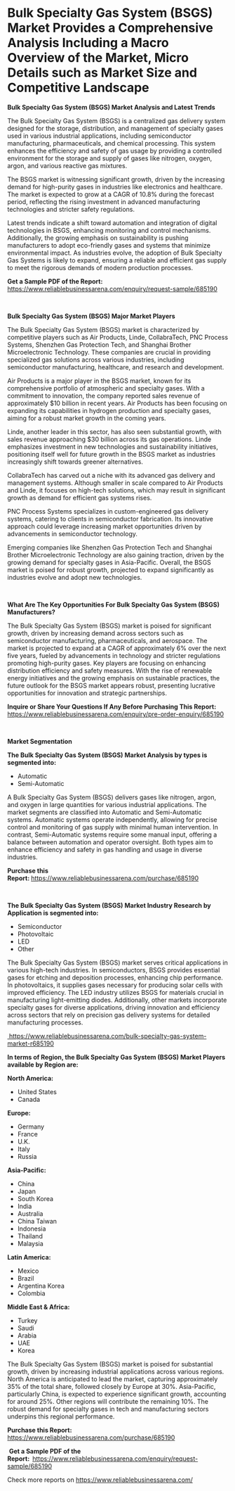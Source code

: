 <p><h1>Bulk Specialty Gas System (BSGS) Market Provides a Comprehensive Analysis Including a Macro Overview of the Market, Micro Details such as Market Size and Competitive Landscape</h1></p><p><strong>Bulk Specialty Gas System (BSGS) Market Analysis and Latest Trends</strong></p>
<p><p>The Bulk Specialty Gas System (BSGS) is a centralized gas delivery system designed for the storage, distribution, and management of specialty gases used in various industrial applications, including semiconductor manufacturing, pharmaceuticals, and chemical processing. This system enhances the efficiency and safety of gas usage by providing a controlled environment for the storage and supply of gases like nitrogen, oxygen, argon, and various reactive gas mixtures.</p><p>The BSGS market is witnessing significant growth, driven by the increasing demand for high-purity gases in industries like electronics and healthcare. The market is expected to grow at a CAGR of 10.8% during the forecast period, reflecting the rising investment in advanced manufacturing technologies and stricter safety regulations.</p><p>Latest trends indicate a shift toward automation and integration of digital technologies in BSGS, enhancing monitoring and control mechanisms. Additionally, the growing emphasis on sustainability is pushing manufacturers to adopt eco-friendly gases and systems that minimize environmental impact. As industries evolve, the adoption of Bulk Specialty Gas Systems is likely to expand, ensuring a reliable and efficient gas supply to meet the rigorous demands of modern production processes.</p></p>
<p><strong>Get a Sample PDF of the Report:&nbsp;</strong> <a href="https://www.reliablebusinessarena.com/enquiry/request-sample/685190?utm_campaign=2488&utm_medium=2&utm_source=Github&utm_content=ia&utm_term=12042025&utm_id=bulk-specialty-gas-system-bsgs">https://www.reliablebusinessarena.com/enquiry/request-sample/685190</a></p>
<p>&nbsp;</p>
<p><strong>Bulk Specialty Gas System (BSGS) Major Market Players</strong></p>
<p><p>The Bulk Specialty Gas System (BSGS) market is characterized by competitive players such as Air Products, Linde, CollabraTech, PNC Process Systems, Shenzhen Gas Protection Tech, and Shanghai Brother Microelectronic Technology. These companies are crucial in providing specialized gas solutions across various industries, including semiconductor manufacturing, healthcare, and research and development.</p><p>Air Products is a major player in the BSGS market, known for its comprehensive portfolio of atmospheric and specialty gases. With a commitment to innovation, the company reported sales revenue of approximately $10 billion in recent years. Air Products has been focusing on expanding its capabilities in hydrogen production and specialty gases, aiming for a robust market growth in the coming years.</p><p>Linde, another leader in this sector, has also seen substantial growth, with sales revenue approaching $30 billion across its gas operations. Linde emphasizes investment in new technologies and sustainability initiatives, positioning itself well for future growth in the BSGS market as industries increasingly shift towards greener alternatives.</p><p>CollabraTech has carved out a niche with its advanced gas delivery and management systems. Although smaller in scale compared to Air Products and Linde, it focuses on high-tech solutions, which may result in significant growth as demand for efficient gas systems rises.</p><p>PNC Process Systems specializes in custom-engineered gas delivery systems, catering to clients in semiconductor fabrication. Its innovative approach could leverage increasing market opportunities driven by advancements in semiconductor technology.</p><p>Emerging companies like Shenzhen Gas Protection Tech and Shanghai Brother Microelectronic Technology are also gaining traction, driven by the growing demand for specialty gases in Asia-Pacific. Overall, the BSGS market is poised for robust growth, projected to expand significantly as industries evolve and adopt new technologies.</p></p>
<p>&nbsp;</p>
<p><strong>What Are The Key Opportunities For Bulk Specialty Gas System (BSGS) Manufacturers?</strong></p>
<p><p>The Bulk Specialty Gas System (BSGS) market is poised for significant growth, driven by increasing demand across sectors such as semiconductor manufacturing, pharmaceuticals, and aerospace. The market is projected to expand at a CAGR of approximately 6% over the next five years, fueled by advancements in technology and stricter regulations promoting high-purity gases. Key players are focusing on enhancing distribution efficiency and safety measures. With the rise of renewable energy initiatives and the growing emphasis on sustainable practices, the future outlook for the BSGS market appears robust, presenting lucrative opportunities for innovation and strategic partnerships.</p></p>
<p><strong>Inquire or Share Your Questions If Any Before Purchasing This Report:</strong> <a href="https://www.reliablebusinessarena.com/enquiry/pre-order-enquiry/685190?utm_campaign=2488&utm_medium=2&utm_source=Github&utm_content=ia&utm_term=12042025&utm_id=bulk-specialty-gas-system-bsgs">https://www.reliablebusinessarena.com/enquiry/pre-order-enquiry/685190</a></p>
<p>&nbsp;</p>
<p><strong>Market Segmentation</strong></p>
<p><strong>The Bulk Specialty Gas System (BSGS) Market Analysis by types is segmented into:</strong></p>
<p><ul><li>Automatic</li><li>Semi-Automatic</li></ul></p>
<p><p>A Bulk Specialty Gas System (BSGS) delivers gases like nitrogen, argon, and oxygen in large quantities for various industrial applications. The market segments are classified into Automatic and Semi-Automatic systems. Automatic systems operate independently, allowing for precise control and monitoring of gas supply with minimal human intervention. In contrast, Semi-Automatic systems require some manual input, offering a balance between automation and operator oversight. Both types aim to enhance efficiency and safety in gas handling and usage in diverse industries.</p></p>
<p><strong>Purchase this Report:&nbsp;</strong><a href="https://www.reliablebusinessarena.com/purchase/685190?utm_campaign=2488&utm_medium=2&utm_source=Github&utm_content=ia&utm_term=12042025&utm_id=bulk-specialty-gas-system-bsgs">https://www.reliablebusinessarena.com/purchase/685190</a></p>
<p>&nbsp;</p>
<p><strong>The Bulk Specialty Gas System (BSGS) Market Industry Research by Application is segmented into:</strong></p>
<p><ul><li>Semiconductor</li><li>Photovoltaic</li><li>LED</li><li>Other</li></ul></p>
<p><p>The Bulk Specialty Gas System (BSGS) market serves critical applications in various high-tech industries. In semiconductors, BSGS provides essential gases for etching and deposition processes, enhancing chip performance. In photovoltaics, it supplies gases necessary for producing solar cells with improved efficiency. The LED industry utilizes BSGS for materials crucial in manufacturing light-emitting diodes. Additionally, other markets incorporate specialty gases for diverse applications, driving innovation and efficiency across sectors that rely on precision gas delivery systems for detailed manufacturing processes.</p></p>
<p><a href="https://www.reliablebusinessarena.com/bulk-specialty-gas-system-market-r685190?utm_campaign=2488&utm_medium=2&utm_source=Github&utm_content=ia&utm_term=12042025&utm_id=bulk-specialty-gas-system-bsgs">&nbsp;https://www.reliablebusinessarena.com/bulk-specialty-gas-system-market-r685190</a></p>
<p><strong>In terms of Region, the Bulk Specialty Gas System (BSGS) Market Players available by Region are:</strong></p>
<p>
    <p> <strong> North America: </strong>
        <ul>
            <li>United States</li>
            <li>Canada</li>
        </ul>
        </p> 
    <p> <strong> Europe: </strong>
        <ul>
            <li>Germany</li>
            <li>France</li>
            <li>U.K.</li>
            <li>Italy</li>
            <li>Russia</li>
        </ul>
        </p> 
    <p> <strong> Asia-Pacific: </strong>
        <ul>
            <li>China</li>
            <li>Japan</li>
            <li>South Korea</li>
            <li>India</li>
            <li>Australia</li>
            <li>China Taiwan</li>
            <li>Indonesia</li>
            <li>Thailand</li>
            <li>Malaysia</li>
        </ul>
        </p> 
    <p> <strong> Latin America: </strong>
        <ul>
            <li>Mexico</li>
            <li>Brazil</li>
            <li>Argentina Korea</li>
            <li>Colombia</li>
        </ul>
        </p> 
    <p> <strong> Middle East & Africa: </strong>
        <ul>
            <li>Turkey</li>
            <li>Saudi</li>
            <li>Arabia</li>
            <li>UAE</li>
            <li>Korea</li>
        </ul>
    </p>
    </p>
<p><p>The Bulk Specialty Gas System (BSGS) market is poised for substantial growth, driven by increasing industrial applications across various regions. North America is anticipated to lead the market, capturing approximately 35% of the total share, followed closely by Europe at 30%. Asia-Pacific, particularly China, is expected to experience significant growth, accounting for around 25%. Other regions will contribute the remaining 10%. The robust demand for specialty gases in tech and manufacturing sectors underpins this regional performance.</p></p>
<p><strong>Purchase this Report: </strong><a href="https://www.reliablebusinessarena.com/purchase/685190?utm_campaign=2488&utm_medium=2&utm_source=Github&utm_content=ia&utm_term=12042025&utm_id=bulk-specialty-gas-system-bsgs">https://www.reliablebusinessarena.com/purchase/685190</a></p>
<p>&nbsp;<strong>Get a Sample PDF of the Report:&nbsp;&nbsp;</strong><a href="https://www.reliablebusinessarena.com/enquiry/request-sample/685190?utm_campaign=2488&utm_medium=2&utm_source=Github&utm_content=ia&utm_term=12042025&utm_id=bulk-specialty-gas-system-bsgs">https://www.reliablebusinessarena.com/enquiry/request-sample/685190</a></p>
<p><strong></strong></p>
<p>Check more reports on <a href="https://www.reliablebusinessarena.com/?utm_campaign=2488&utm_medium=2&utm_source=Github&utm_content=ia&utm_term=12042025&utm_id=bulk-specialty-gas-system-bsgs">https://www.reliablebusinessarena.com/</a></p>